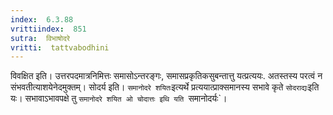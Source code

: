 ```yaml
---
index:  6.3.88
vrittiindex:  851
sutra:  विभाषोदरे
vritti:  tattvabodhini 
---
```


विवक्षित इति। उत्तरपदमात्रनिमित्तः समासोऽन्तरङ्गः, समासप्रकृतिकसुबन्तात्तु यत्प्रत्ययः. अतस्तस्य परत्वं न संभवतीत्याशयेनेदमुक्तम्। सोदर्य इति। `समानोदरे शयितः`इत्यर्थे प्रत्ययात्प्राक्समानस्य सभावे कृते `सोदराद्यः`इति यः। सभावाऽभावपक्षे तु `समानोदरे शयित ओ चोदात्तः इथि यति `समानोदर्यः`।

